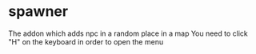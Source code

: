 # spawner
The addon which adds npc in a random place in a map
You need to click "H" on the keyboard in order to open the menu

